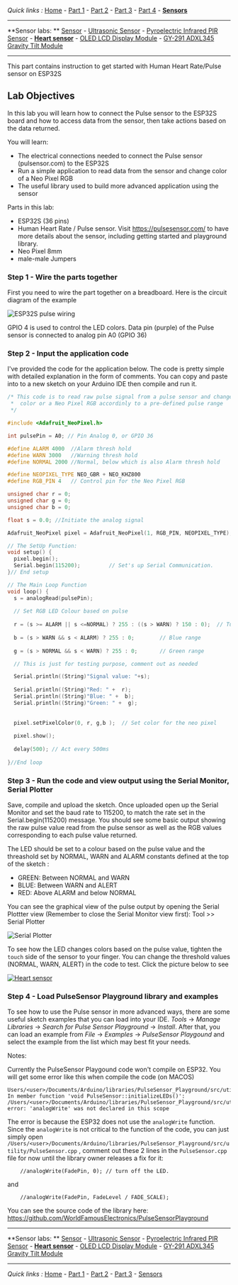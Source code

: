 *Quick links :*
[Home](/README.md) - [Part 1](../part1/README.md) - [Part 2](../part2/README.md) - [Part 3](../part3/README.md) - [Part 4](../part4/README.md)  - [**Sensors**](/en/sensors/README.md)

***
**Sensor labs: ** [Sensor](README.md) - [Ultrasonic Sensor](ESP32S+Neopixel-LED+HC-SR04.md) - [Pyroelectric Infrared PIR Sensor](ESP32S+Neopixel-LED+PIR.md) - [**Heart sensor**](PULSE+RGB.md) - [OLED LCD Display Module](SSD1306_Display.md) - [GY-291 ADXL345 Gravity Tilt Module](GY-291_ADXL345_Gyroscope.md) 
<!-- - [Whopper Sensors](ESP32S+Pulse+Neopixel-LED+Ultrasonic+DHT11+Display.md)  -->
***

This part contains instruction to get started with Human Heart Rate/Pulse sensor on ESP32S

## Lab Objectives

In this lab you will learn how to connect the Pulse sensor to the ESP32S board and how to access data from the sensor, then take actions based on the data returned.

You will learn:

- The electrical connections needed to connect the Pulse sensor (pulsensor.com) to the ESP32S
- Run a simple application to read data from the sensor and change color of a Neo Pixel RGB
- The useful library used to build more advanced application using the sensor

Parts in this lab:

- ESP32S (36 pins)
- Human Heart Rate / Pulse sensor. Visit https://pulsesensor.com/ to have more details about the sensor, including getting started and playground library.
- Neo Pixel 8mm 
- male-male Jumpers

### Step 1 - Wire the parts together

First you need to wire the part together on a breadboard. Here is the circuit diagram of the example

![ESP32S pulse wiring](../images/ESP32S+Pulse+Neopixel-LED.png)

GPIO 4 is used to control the LED colors. Data pin (purple) of the Pulse sensor is connected to analog pin A0 (GPIO 36)

### Step 2 - Input the application code

I've provided the code for the application below. The code is pretty simple with detailed explanation in the form of comments. You can copy and paste into to a new sketch on your Arduino IDE then compile and run it.


```C++
/* This code is to read raw pulse signal from a pulse sensor and change the 
 *  color or a Neo Pixel RGB accordinly to a pre-defined pulse range
 */

#include <Adafruit_NeoPixel.h>

int pulsePin = A0; // Pin Analog 0, or GPIO 36

#define ALARM 4000  //Alarm thresh hold
#define WARN 3000   //Warning thresh hold
#define NORMAL 2000 //Normal, below which is also Alarm thresh hold

#define NEOPIXEL_TYPE NEO_GBR + NEO_KHZ800
#define RGB_PIN 4   // Control pin for the Neo Pixel RGB

unsigned char r = 0;
unsigned char g = 0;
unsigned char b = 0;

float s = 0.0; //Initiate the analog signal

Adafruit_NeoPixel pixel = Adafruit_NeoPixel(1, RGB_PIN, NEOPIXEL_TYPE); // Initiate the neo pixel

// The SetUp Function:
void setup() {
  pixel.begin();
  Serial.begin(115200);         // Set's up Serial Communication. 
}// End setup

// The Main Loop Function
void loop() {
  s = analogRead(pulsePin);  
  
  // Set RGB LED Colour based on pulse
  
  r = (s >= ALARM || s <=NORMAL) ? 255 : ((s > WARN) ? 150 : 0);  // Turn the neo pixel RED if the pulse is above ALARM thresh hold or below the NORMAL thresh hold
  
  b = (s > WARN && s < ALARM) ? 255 : 0;        // Blue range
  
  g = (s > NORMAL && s < WARN) ? 255 : 0;       // Green range

  // This is just for testing purpose, comment out as needed

  Serial.println((String)"Signal value: "+s);
  
  Serial.println((String)"Red: " +  r);
  Serial.println((String)"Blue: " +  b);
  Serial.println((String)"Green: " +  g);
  
  
  pixel.setPixelColor(0, r, g,b );  // Set color for the neo pixel
  
  pixel.show();
  
  delay(500); // Act every 500ms
  
}//End loop

```

### Step 3 - Run the code and view output using the Serial Monitor, Serial Plotter

Save, compile and upload the sketch.  Once uploaded open up the Serial Monitor and set the baud rate to 115200, to match the rate set in the Serial.begin(115200) message.  You should see some basic output showing the raw pulse value read from the pulse sensor as well as the RGB values corresponding to each pulse value returned.  

The LED should be set to a colour based on the pulse value and the threashold set by NORMAL, WARN and ALARM constants defined at the top of the sketch :

- GREEN: Between NORMAL and WARN
- BLUE: Between WARN and ALERT
- RED: Above ALARM and below NORMAL

You can see the graphical view of the pulse output by opening the Serial Plottter view (Remember to close the Serial Monitor view first): Tool >> Serial Plotter

![Serial Plotter](../images/Pulse-output.png)

To see how the LED changes colors based on the pulse value, tighten the `touch` side of the sensor to your finger. You can change the threshold values (NORMAL, WARN, ALERT) in the code to test. Click the picture below to see

[![Heart sensor](../images/pulse-cover-image.png)](https://www.youtube.com/watch?v=-i0oZmwVW2M "Heart sensor")


### Step 4 - Load PulseSensor Playground library and examples

To see how to use the Pulse sensor in more advanced ways, there are some useful sketch examples that you can load into your IDE.  *Tools* -> *Manage Libraries* -> *Search for Pulse Sensor Playground* -> *Install*. After that, you can load an example from *File* -> *Examples* -> *PulseSensor Playgound* and select the example from the list which may best fit your needs.

Notes:

Currently the PulseSensor Playgound code won't compile on ESP32. You will get some error like this when compile the code (on MACOS)

```
Users/<user>/Documents/Arduino/libraries/PulseSensor_Playground/src/utility/PulseSensor.cpp: In member function 'void PulseSensor::initializeLEDs()':
/Users/<user>/Documents/Arduino/libraries/PulseSensor_Playground/src/utility/PulseSensor.cpp:215:27: error: 'analogWrite' was not declared in this scope
```

The error is because the ESP32 does not use the `analogWrite` function. Since the `analogWrite` is not critical to the function of the code, you can just simply open `/Users/<user>/Documents/Arduino/libraries/PulseSensor_Playground/src/utility/PulseSensor.cpp` , comment out these 2 lines in the `PulseSensor.cpp` file for now until the library owner releases a fix for it:

```
    //analogWrite(FadePin, 0); // turn off the LED.
```

and 

```
    //analogWrite(FadePin, FadeLevel / FADE_SCALE);
```

You can see the source code of the library here: https://github.com/WorldFamousElectronics/PulseSensorPlayground

***
**Sensor labs: ** [Sensor](README.md) - [Ultrasonic Sensor](ESP32S+Neopixel-LED+HC-SR04.md) - [Pyroelectric Infrared PIR Sensor](ESP32S+Neopixel-LED+PIR.md) - [**Heart sensor**](PULSE+RGB.md) - [OLED LCD Display Module](SSD1306_Display.md) - [GY-291 ADXL345 Gravity Tilt Module](GY-291_ADXL345_Gyroscope.md) 
<!-- - [Whopper Sensors](ESP32S+Pulse+Neopixel-LED+Ultrasonic+DHT11+Display.md)  -->
***
*Quick links :*
[Home](/README.md) - [Part 1](../part1/README.md) - [Part 2](../part2/README.md) - [Part 3](../part3/README.md) - [Sensors](/en/sensors/README.md)